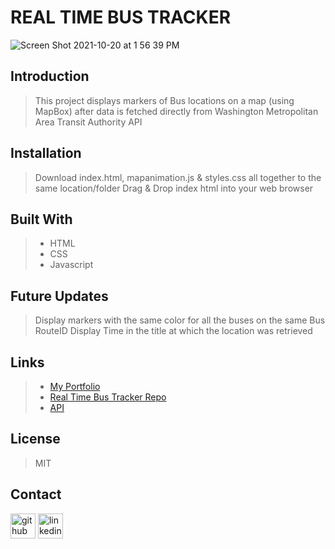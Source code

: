 # **REAL TIME BUS TRACKER**
![Screen Shot 2021-10-20 at 1 56 39 PM](https://user-images.githubusercontent.com/88118070/138174942-12e07412-be6e-486a-b03a-9de625b9d8dd.png)

## Introduction
> This project displays markers of Bus locations on a map (using MapBox) after data is fetched directly from Washington Metropolitan Area Transit Authority API

## Installation
>  Download index.html, mapanimation.js & styles.css all together to the same location/folder
>  Drag & Drop index html into your web browser

## Built With
>- HTML
>- CSS
>- Javascript

## Future Updates
> Display markers with the same color for all the buses on the same Bus RouteID
> Display Time in the title at which the location was retrieved

## Links
>- [My Portfolio](https://martha-moreno.github.io/)
>- [Real Time Bus Tracker Repo]( https://github.com/martha-moreno/Real-Time-BusTracker)
>- [API](https://developer.wmata.com/)

## License
> MIT

## Contact
  [<img src='https://cdn.jsdelivr.net/npm/simple-icons@3.0.1/icons/github.svg' alt='github' height='40'>](https://github.com/martha-moreno/martha-moreno.github.io)  [<img src='https://cdn.jsdelivr.net/npm/simple-icons@3.0.1/icons/linkedin.svg' alt='linkedin' height='40'>](https://www.linkedin.com/in/martha-gissela-moreno/)  

